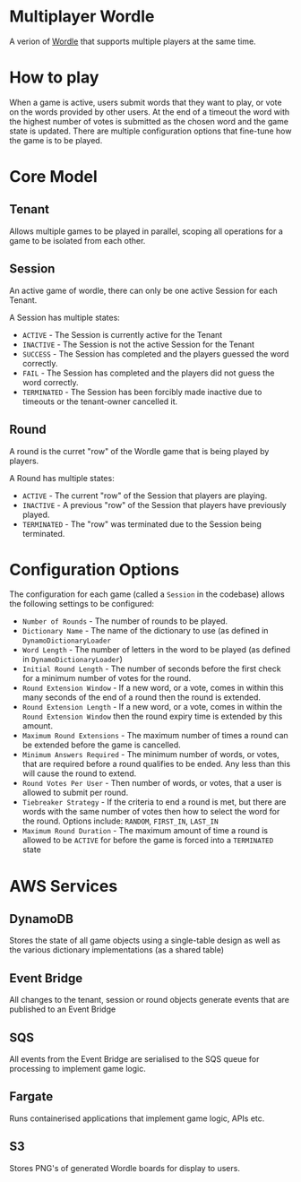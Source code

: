 # Multiplayer Wordle

A verion of [Wordle](https://www.nytimes.com/games/wordle/index.html) that supports multiple players at the same time.

# How to play

When a game is active, users submit words that they want to play, or vote on the words provided by other users. At the end of a timeout the word with the highest number of votes is submitted as the chosen word and the game state is updated. There are multiple configuration options that fine-tune how the game is to be played.

# Core Model

## Tenant

Allows multiple games to be played in parallel, scoping all operations for a game to be isolated from each other.

## Session

An active game of wordle, there can only be one active Session for each Tenant. 

A Session has multiple states:
* `ACTIVE` - The Session is currently active for the Tenant
* `INACTIVE` - The Session is not the active Session for the Tenant
* `SUCCESS` - The Session has completed and the players guessed the word correctly.
* `FAIL` - The Session has completed and the players did not guess the word correctly.
* `TERMINATED` - The Session has been forcibly made inactive due to timeouts or the tenant-owner cancelled it.

## Round

A round is the curret "row" of the Wordle game that is being played by players.

A Round has multiple states:
* `ACTIVE` - The current "row" of the Session that players are playing.
* `INACTIVE` - A previous "row" of the Session that players have previously played.
* `TERMINATED` - The "row" was terminated due to the Session being terminated.


# Configuration Options

The configuration for each game (called a `Session` in the codebase) allows the following settings to be configured:

* `Number of Rounds` - The number of rounds to be played.
* `Dictionary Name` - The name of the dictionary to use (as defined in `DynamoDictionaryLoader`
* `Word Length` - The number of letters in the word to be played (as defined in `DynamoDictionaryLoader`)
* `Initial Round Length` - The number of seconds before the first check for a minimum number of votes for the round.
* `Round Extension Window` - If a new word, or a vote, comes in within this many seconds of the end of a round then the round is extended.
* `Round Extension Length` - If a new word, or a vote, comes in within the `Round Extension Window` then the round expiry time is extended by this amount.
* `Maximum Round Extensions` - The maximum number of times a round can be extended before the game is cancelled.
* `Minimum Answers Required` - The minimum number of words, or votes, that are required before a round qualifies to be ended. Any less than this will cause the round to extend.
* `Round Votes Per User` - Then number of words, or votes, that a user is allowed to submit per round.
* `Tiebreaker Strategy` - If the criteria to end a round is met, but there are words with the same number of votes then how to select the word for the round. Options include: `RANDOM`, `FIRST_IN`, `LAST_IN`
* `Maximum Round Duration` - The maximum amount of time a round is allowed to be `ACTIVE` for before the game is forced into a `TERMINATED` state

# AWS Services

## DynamoDB
Stores the state of all game objects using a single-table design as well as the various dictionary implementations (as a shared table)

## Event Bridge
All changes to the tenant, session or round objects generate events that are published to an Event Bridge

## SQS
All events from the Event Bridge are serialised to the SQS queue for processing to implement game logic.

## Fargate
Runs containerised applications that implement game logic, APIs etc.

## S3
Stores PNG's of generated Wordle boards for display to users.


